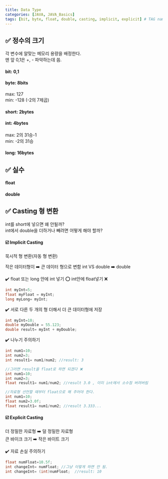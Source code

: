 ```yaml
---
title: Data Type
categories: [JAVA, JAVA_Basics]
tags: [bit, byte, float, double, casting, implicit, explicit] # TAG names should always be lowercase
---
```


## ✅ 정수의 크기

각 변수에 알맞는 메모리 용량을 배정한다. <br>
맨 앞 0,1은 +, - 파악하는데 씀. <br>

#### bit: 0,1

#### byte: 8bits

max: 127 <br>
min: -128 (-2의 7제곱) <br>

#### short: 2bytes

#### int: 4bytes

max: 2의 31승-1 <br>
min: -2의 31승 <br>

#### long: 16bytes

## ✅ 실수

#### float

#### double

## ✅ Casting 형 변환

int를 short에 넣으면 왜 안될까? <br>
int에서 double을 더하거나 빼려면 어떻게 해야 할까? <br>

#### ☑️ Implicit Casting

묵시적 형 변환(자동 형 변환)

작은 데이터형이 ➡️ 큰 데이터 형으로 변함
int VS double ➡️ double

✔️ float 또는 long 안에 int 넣기 ⭕️
int안에 float넣기 ❌

```java
int myInt=5;
float myFloat = myInt;
long myLong= myInt;
```

✔️ 서로 다른 두 개의 형 더해서 더 큰 데이터형에 저장

```java
int myInt=10;
double myDouble = 55.123;
double result= myInt + myDouble;
```

✔️ 나누기 주의하기

```java
int num1=10;
int num2=3;
int result1= num1/num2; //result: 3

//그러면 result을 float로 하면 되겠다 ❌
int num1=10;
int num2=3;
float result1= num1/num2; //result 3.0 , 이미 int에서 소수점 버려버림

//자료형 선언할 때부터 float으로 해 주어야 한다.
int num1=10;
float num2=3.0f;
float result1= num1/num2; //result 3.333...
```

#### ☑️ Explicit Casting

더 정밀한 자료형 ➡️ 덜 정밀한 자료형 <br>
큰 바이크 크기 ➡️ 작은 바이트 크기 <br>

✔️ 자료 손실 주의하기

```java
float numFloat=10.5f;
int changeInt= numFloat; //그냥 이렇게 하면 안 됨.
int changeInt= (int)numFloat;  //result: 10
```
